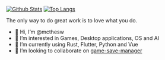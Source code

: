 [![Github Stats](https://github-readme-stats.vercel.app/api?bg_color=0000&title_color=4C71F1&text_color=8A919F&line_height=24&border_color=8884&username=mcthesw&hide=contribs&show_icons=true&count_private=true)](https://github.com/anuraghazra/github-readme-stats)
[![Top Langs](https://github-readme-stats.vercel.app/api/top-langs/?bg_color=0000&title_color=4C71F1&text_color=8A919F&card_width=240&border_color=8884&username=mcthesw&layout=compact&exclude_repo=mcthesw.github.io)](https://github.com/anuraghazra/github-readme-stats)

The only way to do great work is to love what you do.

- 👋 Hi, I’m @mcthesw
- 👀 I’m interested in Games, Desktop applications, OS and AI
- 🌱 I’m currently using Rust, Flutter, Python and Vue
- 💞️ I’m looking to collaborate on [game-save-manager](https://github.com/mcthesw/game-save-manager)
